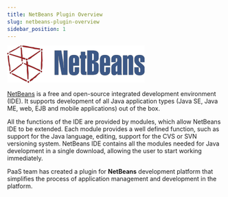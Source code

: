 ```yaml
---
title: NetBeans Plugin Overview
slug: netbeans-plugin-overview
sidebar_position: 1
---
```


<!-- ## NetBeans Plugin Overview -->

<div style={{
    display: 'grid',
    gridTemplateColumns: '0.15fr 1fr'
}}>
<div>

![Locale Dropdown](./img/NetBeansPluginOverview/01-netbeans-logo.png)

</div>

<div>

[NetBeans](https://netbeans.apache.org//front/main/) is a free and open-source integrated development environment (IDE). It supports development of all Java application types (Java SE, Java ME, web, EJB and mobile applications) out of the box.

</div>

</div>

All the functions of the IDE are provided by modules, which allow NetBeans IDE to be extended. Each module provides a well defined function, such as support for the Java language, editing, support for the CVS or SVN versioning system. NetBeans IDE contains all the modules needed for Java development in a single download, allowing the user to start working immediately.

PaaS team has created a plugin for **NetBeans** development platform that simplifies the process of application management and development in the platform.
<!-- 
Use the following instructions to install the plugin and manage environments through NetBeans IDE:

- [Plugin Installation](/deployment-tools/plugins/netbeans-plugin/netbeans-plugin-installation)
- [Environment Management](/deployment-tools/plugins/netbeans-plugin/netbeans-plugin-management)
- [Application Deployment](/deployment-tools/plugins/netbeans-plugin/application-deploy-via-netbeans) -->
